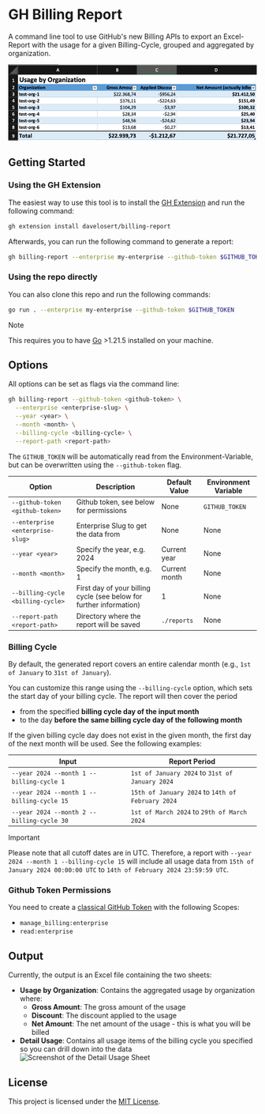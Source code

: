 # GH Billing Report

A command line tool to use GitHub's new Billing APIs to export an Excel-Report with the usage for a given Billing-Cycle, grouped and aggregated by organization.

![Screenshot of an Excel File containing a Billing Report by Organization](./docs/images/org-report.png)

## Getting Started

### Using the GH Extension

The easiest way to use this tool is to install the [GH Extension](https://cli.github.com/) and run the following command:

```bash
gh extension install davelosert/billing-report
```

Afterwards, you can run the following command to generate a report:

```bash
gh billing-report --enterprise my-enterprise --github-token $GITHUB_TOKEN
```

### Using the repo directly

You can also clone this repo and run the following commands:

```bash
go run . --enterprise my-enterprise --github-token $GITHUB_TOKEN
```

> [!NOTE]
> This requires you to have [Go](https://golang.org/) >1.21.5 installed on your machine.

## Options

All options can be set as flags via the command line:

```bash
gh billing-report --github-token <github-token> \
  --enterprise <enterprise-slug> \
  --year <year> \
  --month <month> \
  --billing-cycle <billing-cycle> \
  --report-path <report-path>
```

The `GITHUB_TOKEN` will be automatically read from the Environment-Variable, but can be overwritten using the `--github-token` flag.

| Option                            | Description                                                         | Default Value | Environment Variable |
| --------------------------------- | ------------------------------------------------------------------- | ------------- | -------------------- |
| `--github-token <github-token>`   | Github token, see below for permissions                             | None          | `GITHUB_TOKEN`       |
| `--enterprise <enterprise-slug>`  | Enterprise Slug to get the data from                                | None          | None                 |
| `--year <year>`                   | Specify the year, e.g. 2024                                         | Current year  | None                 |
| `--month <month>`                 | Specify the month, e.g. 1                                           | Current month | None                 |
| `--billing-cycle <billing-cycle>` | First day of your billing cycle (see below for further information) | 1             | None                 |
| `--report-path <report-path>`     | Directory where the report will be saved                            | `./reports`   | None                 |

### Billing Cycle

By default, the generated report covers an entire calendar month (e.g., `1st of January` to `31st of January`).

You can customize this range using the `--billing-cycle` option, which sets the start day of your billing cycle. The report will then cover the period

- from the specified **billing cycle day of the input month**
- to the day **before the same billing cycle day of the following month**

If the given billing cycle day does not exist in the given month, the first day of the next month will be used. See the following examples:

| Input | Report Period |
| ----- | ------------- |
| `--year 2024 --month 1 --billing-cycle 1` | `1st of January 2024` to `31st of January 2024` |
| `--year 2024 --month 1 --billing-cycle 15` | `15th of January 2024` to `14th of February 2024` |
| `--year 2024 --month 2 --billing-cycle 30` | `1st of March 2024` to `29th of March 2024` |

> [!IMPORTANT]
> Please note that all cutoff dates are in UTC. Therefore, a report with `--year 2024 --month 1 --billing-cycle 15` will include all usage data from `15th of January 2024 00:00:00 UTC` to `14th of February 2024 23:59:59 UTC`.

### Github Token Permissions

You need to create a [classical GitHub Token](https://docs.github.com/en/authentication/keeping-your-account-and-data-secure/managing-your-personal-access-tokens#creating-a-personal-access-token-classic) with the following Scopes:

- `manage_billing:enterprise`
- `read:enterprise`

## Output

Currently, the output is an Excel file containing the two sheets:

- **Usage by Organization**: Contains the aggregated usage by organization where:
  - **Gross Amount**: The gross amount of the usage
  - **Discount**: The discount applied to the usage
  - **Net Amount**: The net amount of the usage - this is what you will be billed
- **Detail Usage**: Contains all usage items of the billing cycle you specified so you can drill down into the data
    ![Screenshot of the Detail Usage Sheet](./docs/images/detail-usage.png)

## License

This project is licensed under the [MIT License](./LICENSE).
